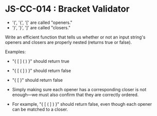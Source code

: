 # JS-CC-014 : Bracket Validator

- '(', '{', '[' are called "openers."
- ')', '}', ']' are called "closers."

Write an efficient function that tells us whether or not an input string's openers and closers are properly nested (returns true or false).

Examples:
- "{ [ ] ( ) }" should return true
- "{ [ ( ] ) }" should return false
- "{ [ }" should return false

- Simply making sure each opener has a corresponding closer is not enough—we must also confirm that they are correctly ordered.
- For example, "{ [ ( ] ) }" should return false, even though each opener can be matched to a closer.
